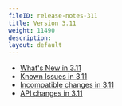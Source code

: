 ```yaml
---
fileID: release-notes-311
title: Version 3.11
weight: 11490
description: 
layout: default
---
```

- [What's New in 3.11](release-notes-new-features311)
- [Known Issues in 3.11](release-notes-known-issues311)
- [Incompatible changes in 3.11](release-notes-upgrading-changes311)
- [API changes in 3.11](release-notes-api-changes311)
